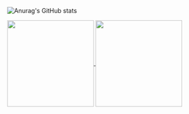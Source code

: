 ![Anurag's GitHub stats](https://github-profile-summary-cards.vercel.app/api/cards/profile-details?username=Cristopher8049&theme=github_dark)

<a href="#">
  <img height=200 align="center" src="https://github-readme-stats.vercel.app/api?username=Cristopher8049&theme=github_dark"/>
</a>
<a href="#">
  <img height=200 align="center" src="https://github-readme-stats.vercel.app/api/top-langs/?username=Cristopher8049&layout=donut&theme=github_dark&card_width=320" />
</a>



